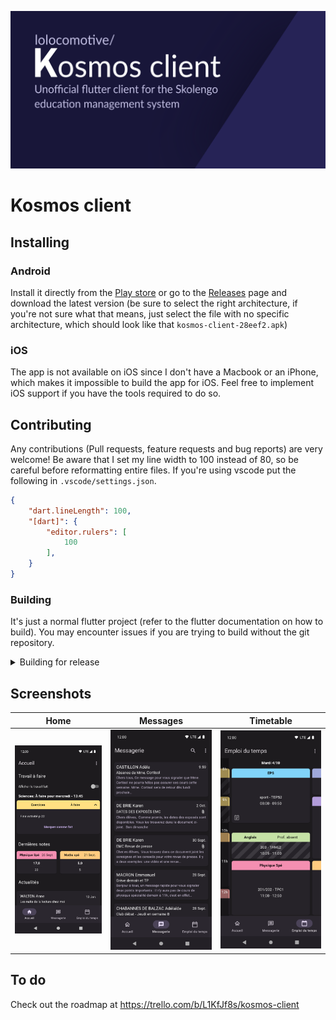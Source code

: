 ![Banner](./images/banner.svg)
# Kosmos client

## Installing
### Android
Install it directly from the [Play store](https://play.google.com/store/apps/details?id=de.loicezt.kosmos_client) or go to the [Releases](https://github.com/lolocomotive/kosmos_client/releases) page and download the latest version (be sure to select the right architecture, if you're not sure what that means, just select the file with no specific architecture, which should look like that `kosmos-client-28eef2.apk`)
### iOS
The app is not available on iOS since I don't have a Macbook or an iPhone, which makes it impossible to build the app for iOS. Feel free to implement iOS support if you have the tools required to do so.

## Contributing
Any contributions (Pull requests, feature requests and bug reports) are very welcome!
Be aware that I set my line width to 100 instead of 80, so be careful before reformatting entire files. If you're using vscode put the following in `.vscode/settings.json`.

```json
{
    "dart.lineLength": 100,
    "[dart]": {
        "editor.rulers": [
            100
        ],
    }
}
``` 
### Building 
It's just a normal flutter project (refer to the flutter documentation on how to build). You may encounter issues if you are trying to build without the git repository.

<details>
<summary>Building for release</summary>
You'll need to create android/key.properties with your key's details

```properties
keyAlias=my-key
keyPassword=password123
storeFile=<path>/keystore.jks
storePassword=password123
```
Details on how to create a key are available on the [Android Developers website](https://developer.android.com/studio/publish/app-signing#generate-key)

</details>

## Screenshots

| Home                                  | Messages                                      | Timetable                                       |
| ------------------------------------- | --------------------------------------------- | ----------------------------------------------- |
| ![Home](./screenshots/Phone_Home.png) | ![Messages](./screenshots/Phone_Messages.png) | ![Timetable](./screenshots/Phone_Timetable.png) |

## To do

Check out the roadmap at https://trello.com/b/L1KfJf8s/kosmos-client
